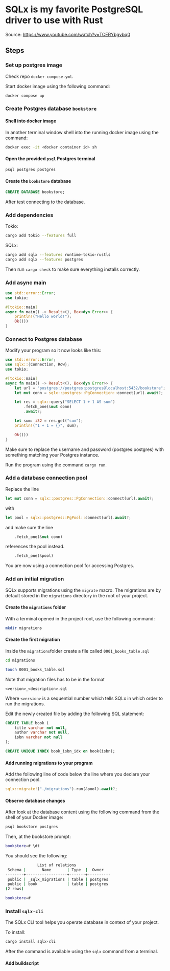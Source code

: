 # SQLx is my favorite PostgreSQL driver to use with Rust
Source: https://www.youtube.com/watch?v=TCERYbgvbq0

## Steps

### Set up postgres image

Check repo `docker-compose.yml`.

Start docker image using the following command:

```sh
docker compose up
```
### Create Postgres database `bookstore`

#### Shell into docker image

In another terminal window shell into the running docker image using the command:

```sh
docker exec -it <docker container id> sh
```

#### Open the provided `psql` Postgres terminal

```sh
psql postgres postgres
```

#### Create the `bookstore` database

```sql
CREATE DATABASE bookstore;
```

After test connecting to the database.

### Add dependencies

Tokio:
```sh
cargo add tokio --features full
```

SQLx:
```sh
cargo add sqlx --features runtime-tokio-rustls
cargo add sqlx --features postgres 
```

Then run `cargo check` to make sure everything installs correctly.

### Add async main

```Rust
use std::error::Error;
use tokio;

#[tokio::main]
async fn main() -> Result<(), Box<dyn Error>> {
    println!("Hello world!");
    Ok(())
}
```

### Connect to Postgres database

Modify your program so it now looks like this:

```Rust
use std::error::Error;
use sqlx::{Connection, Row};
use tokio;

#[tokio::main]
async fn main() -> Result<(), Box<dyn Error>> {
    let url = "postgres://postgres:postgres@localhost:5432/bookstore";
    let mut conn = sqlx::postgres::PgConnection::connect(url).await?;

    let res = sqlx::query("SELECT 1 + 1 AS sum")
        .fetch_one(&mut conn)
        .await?;

    let sum: i32 = res.get("sum");
    println!("1 + 1 = {}", sum);

    Ok(())
}
```

Make sure to replace the username and password (postgres:postgres) with something matching your Postgres instance.

Run the program using the command `cargo run`.

### Add a database connection pool

Replace the line

```Rust
let mut conn = sqlx::postgres::PgConnection::connect(url).await?;
```
with
```Rust
let pool = sqlx::postgres::PgPool::connect(url).await?;
```

and make sure the line
```Rust
    .fetch_one(&mut conn)
```
references the pool instead.
```Rust
    .fetch_one(&pool)
```

You are now using a connection pool for accessing Postgres.


### Add an initial migration

SQLx supports migrations using the `migrate` macro. The migrations are by default stored in the `migrations` directory in the root of your project.


#### Create the `migrations` folder

With a terminal opened in the project root, use the following command:

```sh
mkdir migrations
```

#### Create the first migration

Inside the `migrations`folder create a file called `0001_books_table.sql`

```sh
cd migrations

touch 0001_books_table.sql
```

Note that migration files has to be in the format

```text
<version>_<description>.sql
```

Where `<version>` is a sequential number which tells SQLx in which order to run the migrations.


Edit the newly created file by adding the following SQL statement:

```sql
CREATE TABLE book (
    title varchar not null,
    author varchar not null,
    isbn varchar not null
);

CREATE UNIQUE INDEX book_isbn_idx on book(isbn);
```

#### Add running migrations to your program

Add the following line of code below the line where you declare your connection pool.

```Rust
sqlx::migrate!("./migrations").run(&pool).await?;
```

#### Observe database changes

After look at the database content using the following command from the shell of your Docker image:

```sh
psql bookstore postgres
```

Then, at the bookstore prompt:
```sh
bookstore=# \dt
```

You should see the following:

```sh
              List of relations
 Schema |       Name       | Type  |  Owner   
--------+------------------+-------+----------
 public | _sqlx_migrations | table | postgres
 public | book             | table | postgres
(2 rows)

bookstore=# 
```


### Install `sqlx-cli`

The SQLx CLI tool helps you operate database in context of your project.

To install:

```sh
cargo install sqlx-cli
```

After the command is available using the `sqlx` command from a terminal.

#### Add buildscript